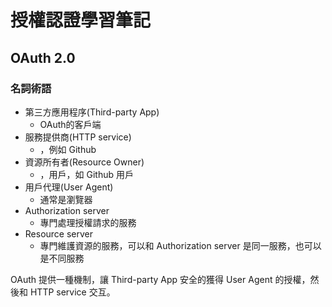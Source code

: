 # 授權認證學習筆記

## OAuth 2.0

### 名詞術語

* 第三方應用程序(Third-party App)
    * OAuth的客戶端
* 服務提供商(HTTP service)
    * ，例如 Github
* 資源所有者(Resource Owner)
    * ，用戶，如 Github 用戶
* 用戶代理(User Agent)
    * 通常是瀏覽器
* Authorization server
    * 專門處理授權請求的服務
* Resource server	
    * 專門維護資源的服務，可以和 Authorization server 是同一服務，也可以是不同服務

OAuth 提供一種機制，讓 Third-party App 安全的獲得 User Agent 的授權，然後和 HTTP service 交互。
